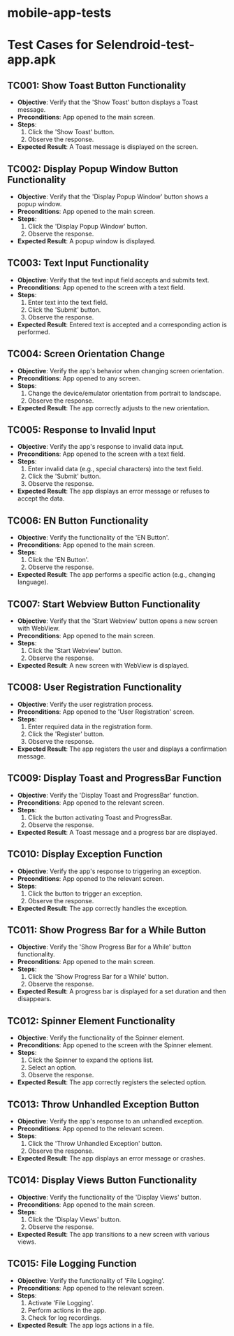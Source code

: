# mobile-app-tests

# Test Cases for Selendroid-test-app.apk

## TC001: Show Toast Button Functionality
- **Objective**: Verify that the 'Show Toast' button displays a Toast message.
- **Preconditions**: App opened to the main screen.
- **Steps**:
  1. Click the 'Show Toast' button.
  2. Observe the response.
- **Expected Result**: A Toast message is displayed on the screen.

## TC002: Display Popup Window Button Functionality
- **Objective**: Verify that the 'Display Popup Window' button shows a popup window.
- **Preconditions**: App opened to the main screen.
- **Steps**:
  1. Click the 'Display Popup Window' button.
  2. Observe the response.
- **Expected Result**: A popup window is displayed.

## TC003: Text Input Functionality
- **Objective**: Verify that the text input field accepts and submits text.
- **Preconditions**: App opened to the screen with a text field.
- **Steps**:
  1. Enter text into the text field.
  2. Click the 'Submit' button.
  3. Observe the response.
- **Expected Result**: Entered text is accepted and a corresponding action is performed.

## TC004: Screen Orientation Change
- **Objective**: Verify the app's behavior when changing screen orientation.
- **Preconditions**: App opened to any screen.
- **Steps**:
  1. Change the device/emulator orientation from portrait to landscape.
  2. Observe the response.
- **Expected Result**: The app correctly adjusts to the new orientation.

## TC005: Response to Invalid Input
- **Objective**: Verify the app's response to invalid data input.
- **Preconditions**: App opened to the screen with a text field.
- **Steps**:
  1. Enter invalid data (e.g., special characters) into the text field.
  2. Click the 'Submit' button.
  3. Observe the response.
- **Expected Result**: The app displays an error message or refuses to accept the data.

## TC006: EN Button Functionality
- **Objective**: Verify the functionality of the 'EN Button'.
- **Preconditions**: App opened to the main screen.
- **Steps**:
  1. Click the 'EN Button'.
  2. Observe the response.
- **Expected Result**: The app performs a specific action (e.g., changing language).

## TC007: Start Webview Button Functionality
- **Objective**: Verify that the 'Start Webview' button opens a new screen with WebView.
- **Preconditions**: App opened to the main screen.
- **Steps**:
  1. Click the 'Start Webview' button.
  2. Observe the response.
- **Expected Result**: A new screen with WebView is displayed.

## TC008: User Registration Functionality
- **Objective**: Verify the user registration process.
- **Preconditions**: App opened to the 'User Registration' screen.
- **Steps**:
  1. Enter required data in the registration form.
  2. Click the 'Register' button.
  3. Observe the response.
- **Expected Result**: The app registers the user and displays a confirmation message.

## TC009: Display Toast and ProgressBar Function
- **Objective**: Verify the 'Display Toast and ProgressBar' function.
- **Preconditions**: App opened to the relevant screen.
- **Steps**:
  1. Click the button activating Toast and ProgressBar.
  2. Observe the response.
- **Expected Result**: A Toast message and a progress bar are displayed.

## TC010: Display Exception Function
- **Objective**: Verify the app's response to triggering an exception.
- **Preconditions**: App opened to the relevant screen.
- **Steps**:
  1. Click the button to trigger an exception.
  2. Observe the response.
- **Expected Result**: The app correctly handles the exception.

## TC011: Show Progress Bar for a While Button
- **Objective**: Verify the 'Show Progress Bar for a While' button functionality.
- **Preconditions**: App opened to the main screen.
- **Steps**:
  1. Click the 'Show Progress Bar for a While' button.
  2. Observe the response.
- **Expected Result**: A progress bar is displayed for a set duration and then disappears.

## TC012: Spinner Element Functionality
- **Objective**: Verify the functionality of the Spinner element.
- **Preconditions**: App opened to the screen with the Spinner element.
- **Steps**:
  1. Click the Spinner to expand the options list.
  2. Select an option.
  3. Observe the response.
- **Expected Result**: The app correctly registers the selected option.

## TC013: Throw Unhandled Exception Button
- **Objective**: Verify the app's response to an unhandled exception.
- **Preconditions**: App opened to the relevant screen.
- **Steps**:
  1. Click the 'Throw Unhandled Exception' button.
  2. Observe the response.
- **Expected Result**: The app displays an error message or crashes.

## TC014: Display Views Button Functionality
- **Objective**: Verify the functionality of the 'Display Views' button.
- **Preconditions**: App opened to the main screen.
- **Steps**:
  1. Click the 'Display Views' button.
  2. Observe the response.
- **Expected Result**: The app transitions to a new screen with various views.

## TC015: File Logging Function
- **Objective**: Verify the functionality of 'File Logging'.
- **Preconditions**: App opened to the relevant screen.
- **Steps**:
  1. Activate 'File Logging'.
  2. Perform actions in the app.
  3. Check for log recordings.
- **Expected Result**: The app logs actions in a file.

